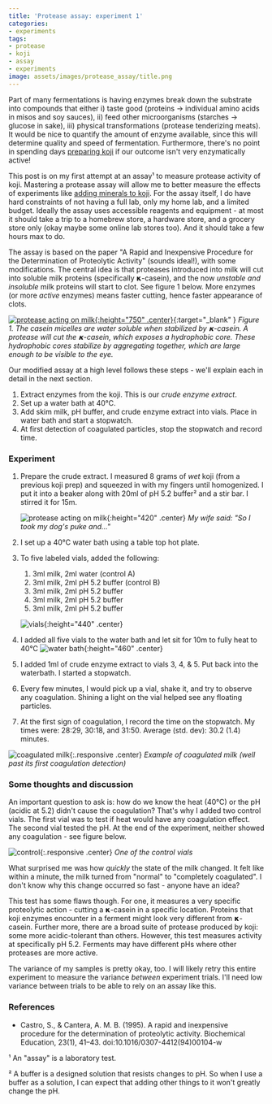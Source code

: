 ```yaml
---
title: 'Protease assay: experiment 1'
categories:
- experiments
tags:
- protease
- koji
- assay
- experiments
image: assets/images/protease_assay/title.png
---
```


Part of many fermentations is having enzymes break down the substrate into compounds that either i) taste good (proteins → individual amino acids in misos and soy sauces), ii) feed other microorganisms (starches → glucose in sake), iii) physical transformations (protease tenderizing meats). It would be nice to quantify the amount of enzyme available, since this will determine quality and speed of fermentation. Furthermore, there's no point in spending days [preparing koji](https://controlledmold.com/growing-koji/) if our outcome isn't very enzymatically active!

This post is on my first attempt at an assay¹ to measure protease activity of koji. Mastering a protease assay will allow me to better measure the effects of experiments like [adding minerals to koji](https://controlledmold.com/experiment-adding-a-mineral-solution-to-koji-fermentation/). For the assay itself, I do have hard constraints of not having a full lab, only my home lab, and a limited budget. Ideally the assay uses accessible reagents and equipment - at most it should take a trip to a homebrew store, a hardware store, and a grocery store only (okay maybe some online lab stores too). And it should take a few hours max to do.

The assay is based on the paper "A Rapid and Inexpensive Procedure for the Determination of Proteolytic Activity" (sounds ideal!), with some modifications. The central idea is that proteases introduced into milk  will cut into soluble milk proteins (specifically 𝝹-casein), and the now _unstable and insoluble_ milk proteins will start to clot.  See figure 1 below. More enzymes (or more *active* enzymes) means faster cutting, hence faster appearance of clots.

[![protease acting on milk](/assets/images/protease_assay/protease_on_milk.png){:height="750" .center}](/assets/images/protease_assay/protease_on_milk.png){:target="_blank" }
*Figure 1. The casein micelles are water soluble when stabilized by 𝝹-casein. A protease will cut the  𝝹-casein, which exposes a hydrophobic core. These hydrophobic cores stabilize by aggregating together, which are large enough to be visible to the eye.*


Our modified assay at a high level follows these steps - we'll explain each in detail in the next section.

1. Extract enzymes from the koji. This is our _crude enzyme extract_.
2. Set up a water bath at 40℃.
3. Add skim milk, pH buffer, and crude enzyme extract into vials. Place in water bath and start a stopwatch.
4. At first detection of coagulated particles, stop the stopwatch and record time.


### Experiment

1. Prepare the crude extract. I measured 8 grams of *wet* koji (from a previous koji prep) and squeezed in with my fingers until homogenized. I put it into a beaker along with 20ml of pH 5.2 buffer² and a stir bar. I stirred it for 15m.

    ![protease acting on milk](/assets/images/protease_assay/spinner.gif){:height="420" .center}
    *My wife said: "So I took my dog's puke and..."*

2. I set up a 40℃ water bath using a table top hot plate.
3. To five labeled vials, added the following:
	1. 3ml milk, 2ml water (control A)
	2. 3ml milk, 2ml pH 5.2 buffer (control B)
	3. 3ml milk, 2ml pH 5.2 buffer
	4. 3ml milk, 2ml pH 5.2 buffer
	5. 3ml milk, 2ml pH 5.2 buffer

    ![vials](/assets/images/protease_assay/vials.jpg){:height="440" .center}

4. I added all five vials to the water bath and let sit for 10m to fully heat to 40℃
    ![water bath](/assets/images/protease_assay/waterbath.jpg){:height="460" .center}
5. I added 1ml of crude enzyme extract to vials 3, 4, & 5. Put back into the waterbath. I started a stopwatch.
6. Every few minutes, I would pick up a vial, shake it, and try to observe any coagulation. Shining a light on the vial helped see any floating particles.
7. At the first sign of coagulation, I record the time on the stopwatch. My times were: 28:29, 30:18, and 31:50. Average (std. dev): 30.2 (1.4) minutes.

![coagulated milk](/assets/images/protease_assay/coag.jpg){:.responsive .center}
*Example of coagulated milk (well past its first coagulation detection)*


### Some thoughts and discussion
An important question to ask is: how do we know the heat (40℃) or the pH (acidic at 5.2) didn't cause the coagulation? That's why I added two control vials. The first vial was to test if heat would have any coagulation effect. The second vial tested the pH. At the end of the experiment, neither showed any coagulation - see figure below.

![control](/assets/images/protease_assay/control.jpg){:.responsive  .center}
*One of the control vials*

What surprised me was how _quickly_ the state of the milk changed. It felt like within a minute, the milk turned from "normal" to "completely coagulated". I don't know why this change occurred so fast - anyone have an idea?

This test has some flaws though. For one, it measures a very specific proteolytic action - cutting a 𝝹-casein in a specific location. Proteins that koji enzymes encounter in a ferment might look very different from 𝝹-casein. Further more, there are a broad suite of protease produced by koji: some more acidic-tolerant than others. However, this test measures activity at specifically pH 5.2. Ferments may have different pHs where other proteases are more active.

The variance of my samples is pretty okay, too. I will likely retry this entire experiment to measure the variance *between* experiment trials. I'll need low variance between trials to be able to rely on an assay like this.

### References
 - Castro, S., & Cantera, A. M. B. (1995). A rapid and inexpensive procedure for the determination of proteolytic activity. Biochemical Education, 23(1), 41–43. doi:10.1016/0307-4412(94)00104-w



¹ An "assay" is a laboratory test.

² A buffer is a designed solution that resists changes to pH. So when I use a buffer as a solution, I can expect that adding other things to it won't greatly change the pH.
